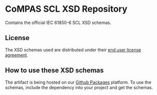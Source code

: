 # CoMPAS SCL XSD Repository

Contains the official IEC 61850-6 SCL XSD schemas.

## License

The XSD schemas used are distributed under their [end user license agreement](./license/CC-EULA.pdf).

## How to use these XSD schemas

The artifact is being hosted on our [Github Packages](https://github.com/orgs/com-pas/packages) platform.
To use the schemas, include the dependency into your project and get the schemas.
